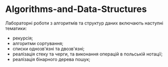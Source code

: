 # Algorithms-and-Data-Structures

Лабораторні роботи з алгоритмів та структур даних включають наступні тематики:
  - рекурсія;
  - алгоритми сортування;
  - списки однозв'язні та двозв'язні;
  - реалізація стеку та черги, та виконання операцій в польській нотації;
  - реалізація бінарного дерева пошук;
